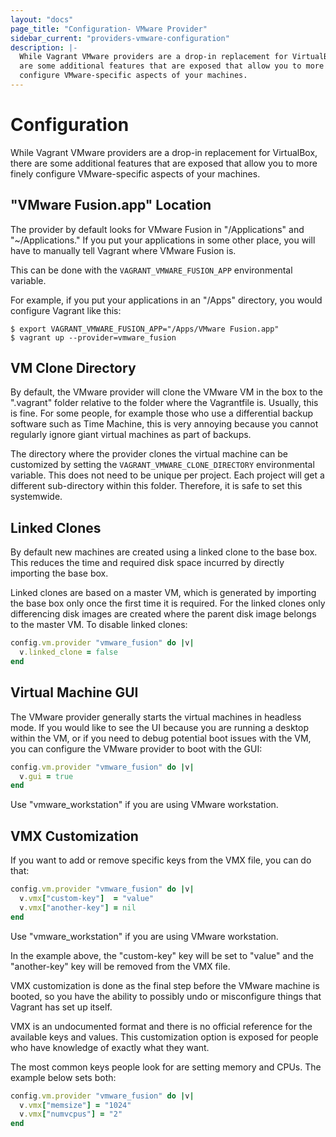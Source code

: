```yaml
---
layout: "docs"
page_title: "Configuration- VMware Provider"
sidebar_current: "providers-vmware-configuration"
description: |-
  While Vagrant VMware providers are a drop-in replacement for VirtualBox, there
  are some additional features that are exposed that allow you to more finely
  configure VMware-specific aspects of your machines.
---
```


# Configuration

While Vagrant VMware providers are a drop-in replacement for VirtualBox, there
are some additional features that are exposed that allow you to more finely
configure VMware-specific aspects of your machines.

## "VMware Fusion.app" Location

The provider by default looks for VMware Fusion in "/Applications" and
"~/Applications." If you put your applications in some other place, you will
have to manually tell Vagrant where VMware Fusion is.

This can be done with the `VAGRANT_VMWARE_FUSION_APP` environmental variable.

For example, if you put your applications in an "/Apps" directory, you
would configure Vagrant like this:

```
$ export VAGRANT_VMWARE_FUSION_APP="/Apps/VMware Fusion.app"
$ vagrant up --provider=vmware_fusion
```

## VM Clone Directory

By default, the VMware provider will clone the VMware VM in the box
to the ".vagrant" folder relative to the folder where the Vagrantfile is.
Usually, this is fine. For some people, for example those who use a
differential backup software such as Time Machine, this is very annoying
because you cannot regularly ignore giant virtual machines as part of backups.

The directory where the provider clones the virtual machine can be
customized by setting the `VAGRANT_VMWARE_CLONE_DIRECTORY` environmental
variable. This does not need to be unique per project. Each project will
get a different sub-directory within this folder. Therefore, it is safe to
set this systemwide.


## Linked Clones

By default new machines are created using a linked clone to the base
box. This reduces the time and required disk space incurred by directly
importing the base box.

Linked clones are based on a master VM, which is generated by importing the
base box only once the first time it is required. For the linked clones only
differencing disk images are created where the parent disk image belongs to
the master VM. To disable linked clones:

```ruby
config.vm.provider "vmware_fusion" do |v|
  v.linked_clone = false
end
```

## Virtual Machine GUI

The VMware provider generally starts the virtual machines
in headless mode. If you would like to see the UI because you are running
a desktop within the VM, or if you need to debug potential boot issues
with the VM, you can configure the VMware provider to boot with the
GUI:

```ruby
config.vm.provider "vmware_fusion" do |v|
  v.gui = true
end
```

Use "vmware_workstation" if you are using VMware workstation.

## VMX Customization

If you want to add or remove specific keys from the VMX file, you can do
that:

```ruby
config.vm.provider "vmware_fusion" do |v|
  v.vmx["custom-key"]  = "value"
  v.vmx["another-key"] = nil
end
```

Use "vmware_workstation" if you are using VMware workstation.

In the example above, the "custom-key" key will be set to "value" and the
"another-key" key will be removed from the VMX file.

VMX customization is done as the final step before the VMware machine is
booted, so you have the ability to possibly undo or misconfigure things
that Vagrant has set up itself.

VMX is an undocumented format and there is no official reference for
the available keys and values. This customization option is exposed for
people who have knowledge of exactly what they want.

The most common keys people look for are setting memory and CPUs.
The example below sets both:

```ruby
config.vm.provider "vmware_fusion" do |v|
  v.vmx["memsize"] = "1024"
  v.vmx["numvcpus"] = "2"
end
```
